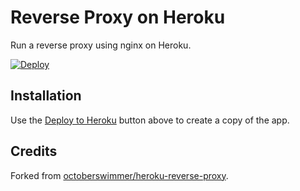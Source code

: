 # Reverse Proxy on Heroku

Run a reverse proxy using nginx on Heroku.

[![Deploy](https://www.herokucdn.com/deploy/button.png)](https://heroku.com/deploy?template=https://github.com/0xS2V2/heroku-reverse-proxy)

## Installation

Use the [Deploy to Heroku](https://heroku.com/deploy) button above to create a copy of the app.

## Credits

Forked from [octoberswimmer/heroku-reverse-proxy](https://github.com/octoberswimmer/heroku-reverse-proxy).
